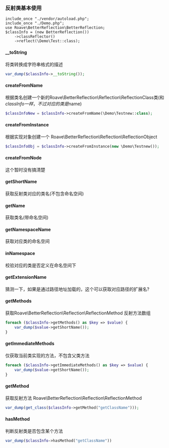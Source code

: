 ### 反射类基本使用
```shell
include_once "./vendor/autoload.php";
include_once "./Demo.php";
use Roave\BetterReflection\BetterReflection;
$classInfo = (new BetterReflection())
    ->classReflector()
    ->reflect(\Demo\Test::class);
```

#### __toString
将类转换成字符串格式的描述
```php
var_dump($classInfo->__toString());
```

#### createFromName
根据类名创建一个新的Roave\BetterReflection\Reflection\ReflectionClass类(和$classInfo一样，不过对应的类是$name)
```php
$classInfoNew = $classInfo->createFromName(\Demo\Testnew::class);
```

#### createFromInstance
根据实现对象创建一个 Roave\BetterReflection\Reflection\ReflectionObject 
```php
$classInfoObj = $classInfo->createFromInstance(new \Demo\Testnew());
```

#### createFromNode
这个暂时没有搞清楚


#### getShortName
获取反射类对应的类名(不包含命名空间)

#### getName
获取类名(带命名空间)

#### getNamespaceName
获取对应类的命名空间

#### inNamespace
校验对应的类是否定义在命名空间下

#### getExtensionName
猜测一下，如果是通过路径地址加载的，这个可以获取对应路径的扩展名?


#### getMethods
获取Roave\BetterReflection\Reflection\ReflectionMethod 反射方法数组
```php
foreach ($classInfo->getMethods() as $key => $value) {
    var_dump($value->getShortName());
}
```

#### getImmediateMethods
仅获取当前类实现的方法，不包含父类方法
```php
foreach ($classInfo->getImmediateMethods() as $key => $value) {
    var_dump($value->getShortName());
}
```

#### getMethod
获取反射方法  Roave\BetterReflection\Reflection\ReflectionMethod
```php
var_dump(get_class($classInfo->getMethod("getClassName")));
```

#### hasMethod
判断反射类是否包含某个方法
```php
var_dump($classInfo->hasMethod("getClassName"))
```